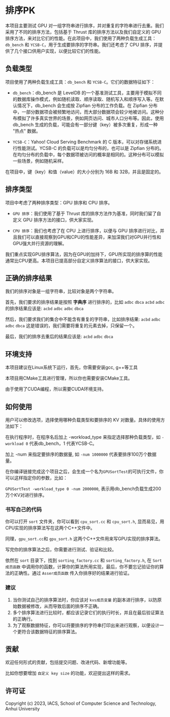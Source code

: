 # 排序PK

本项目主要测试 GPU 对一组字符串进行排序，并对重复的字符串进行去重。我们采用了不同的排序方法，包括基于 Thrust 库的排序方法以及我们自定义的 GPU 排序方法，来对比它们的性能。在此项目中，我们使用了两种负载生成工具：`db_bench` 和 `YCSB-C`，用于生成要排序的字符串。我们还考虑了 CPU 排序，并提供了几个接口供用户实现，以便比较它们的性能。

## 负载类型

项目使用了两种负载生成工具：`db_bench` 和 `YCSB-C`。它们的数据特征如下：

- `db_bench`：db_bench 是 LevelDB 的一个基准测试工具，主要用于模拟不同的数据库操作模式，例如随机读取、顺序读取、随机写入和顺序写入等。在默认情况下，db_bench 会生成按 Zipfian 分布的工作负载。在 Zipfian 分布中，一部分数据项会被频繁地访问，而大部分数据项会较少地被访问。这种分布模拟了许多真实世界的场景，例如网页访问、城市人口分布等。因此，使用 db_bench 生成的负载，可能会有一部分键（key）被多次重复，形成一种 "热点" 数据。

- `YCSB-C`：Yahoo! Cloud Serving Benchmark 的 C 版本，可以对存储系统进行性能测试。YCSB-C 的负载可以是均匀分布的，也可以是 Zipfian 分布的。在均匀分布的负载中，每个数据项被访问的概率是相同的。这种分布可以模拟一些场景，例如随机采样。

在项目中，键（key）和值（value）的大小分别为 16B 和 32B，并且是固定的。

## 排序类型

项目中考虑了两种排序类型：GPU 排序和 CPU 排序。

- `GPU 排序`：我们使用了基于 Thrust 库的排序方法作为基准，同时我们留了自定义 GPU 排序方法的接口，供大家实现。

- `CPU 排序`：我们也考虑了在 CPU 上进行排序，以便与 GPU 排序进行对比，并且我们可以直接观察到GPU和CPU的性能差异，来加深我们对GPU并行性和GPU强大并行资源的理解。

我们重点实现GPU排序算法，因为在GPU的加持下，GPU所实现的排序算的性能通常比CPU更高。本项目已提高部分自定义排序算法的接口，供大家实现。

## 正确的排序结果

我们的排序对象是一组字符串，比较对象是两个字符串。

首先，我们要求的排序结果是按照 **字典序** 进行排序的，比如 `adbc` `dbca` `acbd` `adbc` 的排序结果应该是: `acbd` `adbc` `adbc` `dbca`

然后，我们要求我们的集合中不能含有重复的字符串，比如排序结果: `acbd` `adbc` `adbc` `dbca` 这是错误的，我们需要将重复的元素去掉，只保留一个。

最后，我们的排序去重后的结果应该是: `acbd` `adbc` `dbca`

## 环境支持

本项目建议在Linux系统下运行，首先，你需要安装gcc, g++等工具

本项目用CMake工具进行管理，所以你也需要安装CMake工具。

由于使用了CUDA编程，所以需要CUDA环境支持。

## 如何使用

用户可以修改选项，选择使用哪种负载类型和要排序的 KV 对数量。具体的使用方法如下：

在执行程序时，在程序名后加上 -workload_type 来指定选择那种负载类型，如 `-workload 0` 代表db_bench，1 代表YCSB-C。

加上 -num 来指定要排序的数据量, 如 `-num 1000000` 代表要排序100万个数据量。

在你编译链接完成这个项目之后，会生成一个名为`GPUSortTest`的可执行文件，你可以这样指定你的参数，比如：

`GPUSortTest -workload_type 0 -num 2000000`, 表示用db_bench负载生成200万个KV对进行排序。

### 书写自己的代码

你可以打开 `sort` 文件夹，你可以看到 `cpu_sort.cc` 和 `cpu_sort.h`, 显而易见，用CPU实现的排序算法写在这两个C++文件中。

同理，`gpu_sort.cc`和 `gpu_sort.h` 这两个C++文件用来写GPU实现的排序算法。

写完你的排序算法之后，你需要进行测试、验证和比较。

依然在 `sort` 目录下，找到 `sorting_factory.cc` 和 `sorting_factory.h`, 在 `Sort成员函数` 中调用你的函数，计算你的算法所用实现，最后，你不要忘记验证你的算法的正确性。通过 `Asser成员函数` 传入你排序好的结果进行验证。

### 建议

1. 当你测试自己的排序算法时，你应该对 `kvs成员变量` 的副本进行排序，以防原始数据被修改，从而导致后面的排序不正确。
2. 多个排序算法进行比较时，都应该记录它们的执行时长，并且在最后验证算法的正确行。
3. 为了观察数据特征，你可以将要排序的字符串打印出来进行观察，以便设计一个更符合该数据特征的排序算法。

## 贡献

欢迎任何形式的贡献，包括提交问题、改进代码、新增功能等。

比如你想要增加 `自定义 key size` 的功能，欢迎提出这样的需求。


## 许可证

Copyright (c) 2023, IACS, School of Computer Science and Technology, Anhui University